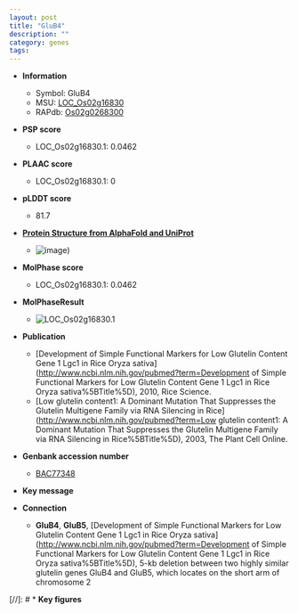 ```yaml
---
layout: post
title: "GluB4"
description: ""
category: genes
tags: 
---
```


* **Information**  
    + Symbol: GluB4  
    + MSU: [LOC_Os02g16830](http://rice.plantbiology.msu.edu/cgi-bin/ORF_infopage.cgi?orf=LOC_Os02g16830)  
    + RAPdb: [Os02g0268300](http://rapdb.dna.affrc.go.jp/viewer/gbrowse_details/irgsp1?name=Os02g0268300)  

* **PSP score**  
    + LOC_Os02g16830.1: 0.0462 

* **PLAAC score**  
    + LOC_Os02g16830.1: 0 

* **pLDDT score**
    + 81.7

* **[Protein Structure from AlphaFold and UniProt](https://www.uniprot.org/uniprotkb/P14614/entry#structure)**
    + ![image](https://ricepsp.github.io/images/P/AF-P14614-F1.png))

* **MolPhase score**
    + LOC_Os02g16830.1: 0.0462

* **MolPhaseResult**
    + ![LOC_Os02g16830.1](https://ricepsp.github.io/pictures/LOC_Os02g/LOC_Os02g16830.1.png)

* **Publication**  
    + [Development of Simple Functional Markers for Low Glutelin Content Gene 1 Lgc1 in Rice Oryza sativa](http://www.ncbi.nlm.nih.gov/pubmed?term=Development of Simple Functional Markers for Low Glutelin Content Gene 1 Lgc1 in Rice Oryza sativa%5BTitle%5D), 2010, Rice Science.
    + [Low glutelin content1: A Dominant Mutation That Suppresses the Glutelin Multigene Family via RNA Silencing in Rice](http://www.ncbi.nlm.nih.gov/pubmed?term=Low glutelin content1: A Dominant Mutation That Suppresses the Glutelin Multigene Family via RNA Silencing in Rice%5BTitle%5D), 2003, The Plant Cell Online.

* **Genbank accession number**  
    + [BAC77348](http://www.ncbi.nlm.nih.gov/nuccore/BAC77348)

* **Key message**  

* **Connection**  
    + __GluB4__, __GluB5__, [Development of Simple Functional Markers for Low Glutelin Content Gene 1 Lgc1 in Rice Oryza sativa](http://www.ncbi.nlm.nih.gov/pubmed?term=Development of Simple Functional Markers for Low Glutelin Content Gene 1 Lgc1 in Rice Oryza sativa%5BTitle%5D), 5-kb deletion between two highly similar glutelin genes GluB4 and GluB5, which locates on the short arm of chromosome 2

[//]: # * **Key figures**  


